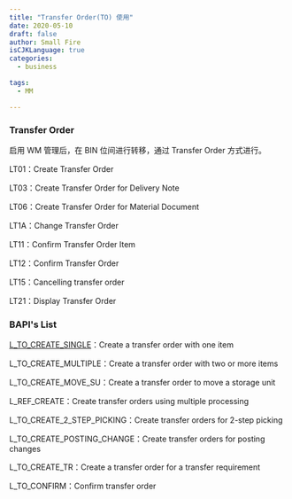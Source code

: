 ```yaml
---
title: "Transfer Order(TO) 使用"
date: 2020-05-10
draft: false
author: Small Fire
isCJKLanguage: true
categories: 
  - business

tags:
  - MM

---
```


### Transfer Order

启用 WM 管理后，在 BIN 位间进行转移，通过 Transfer Order 方式进行。

LT01：Create  Transfer Order

LT03：Create Transfer Order for Delivery Note

LT06：Create Transfer Order for Material Document

LT1A：Change Transfer Order

LT11：Confirm Transfer Order Item

LT12：Confirm Transfer Order

LT15：Cancelling transfer order

LT21：Display Transfer Order

### BAPI's List

[L_TO_CREATE_SINGLE](https://coldinfire.github.io/2020/WM_TransferOrder_BAPI_1/)：Create a transfer order with one item

L_TO_CREATE_MULTIPLE：Create a transfer order with two or more items

L_TO_CREATE_MOVE_SU：Create a transfer order to move a storage unit

L_REF_CREATE：Create transfer orders using multiple processing

L_TO_CREATE_2_STEP_PICKING：Create transfer orders for 2-step picking

L_TO_CREATE_POSTING_CHANGE：Create transfer orders for posting changes

L_TO_CREATE_TR：Create a transfer order for a transfer requirement

L_TO_CONFIRM：Confirm transfer order


